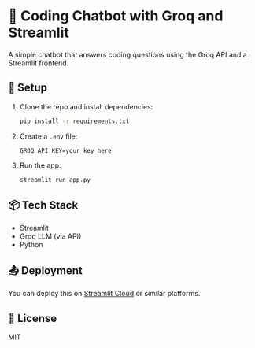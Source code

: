 # 💬 Coding Chatbot with Groq and Streamlit

A simple chatbot that answers coding questions using the Groq API and a Streamlit frontend.

## 🚀 Setup

1. Clone the repo and install dependencies:
    ```bash
    pip install -r requirements.txt
    ```

2. Create a `.env` file:
    ```
    GROQ_API_KEY=your_key_here
    ```

3. Run the app:
    ```bash
    streamlit run app.py
    ```

## 📦 Tech Stack
- Streamlit
- Groq LLM (via API)
- Python

## 📤 Deployment
You can deploy this on [Streamlit Cloud](https://streamlit.io/cloud) or similar platforms.

## 🧠 License
MIT
